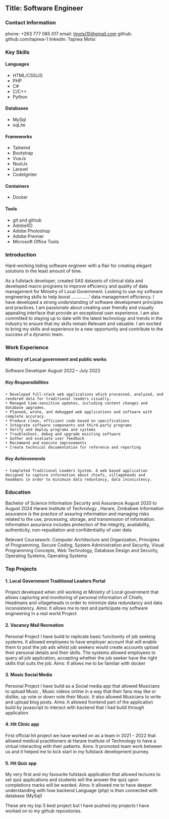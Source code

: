 ## Title: Software Engineer

### Contact Information

phone: +263 777 085 017
email: tmotsi10@gmail.com
github: github.com/tapiwa-1
linkedin: Tapiwa Motsi

### Key Skills

#### Languages
- HTML/CSS/JS
- PHP
- C#
- C/C++
- Python

#### Databases
- MySql
- sqLite

#### Frameworks
- Tailwind
- Bootstrap
- VueJs
- NuxtJs
- Laravel
- CodeIgniter

#### Containers
- Docker

#### Tools
- git and github
- AdobeXD
- Adobe Photoshop
- Adobe Premier
- Microsoft Office Tools

### Introduction

<p>Hard-working listing software engineer with a flair for creating elegant solutions in the least amount of time.</p>
<p>As a fullstack developer, created SAS datasets of clinical data and developed macro programs to improve efficiency and quality of data management for Ministry of Local Government. Looking to use my software engineering skills to help boost ..............’ data management efficiency.
I have developed a strong understanding of software development principles and practices. I am passionate about creating user friendly and visually appealing interface that provide an exceptional user experience. I am also committed to staying up to date with the latest technology and trends in the industry to ensure that my skills remain Relevant and valuable.
I am excited to bring my skills and experience to a new opportunity and contribute to the success of a dynamic team.</p>

### Work Experience

#### Ministry of Local government and public works 

Software Developer	August 2022 – July 2023

##### Key Responsibilities

    • Developed full-stack web applications which processed, analyzed, and rendered data for traditional leaders visually.
    • Managed time-sensitive updates, including content changes and database upgrades.
    • Planned, wrote, and debugged web applications and software with complete accuracy.
    • Produce clean, efficient code based on specifications 
    • Integrate software components and third-party programs 
    • Verify and deploy programs and systems 
    • Troubleshoot, debug and upgrade existing software 
    • Gather and evaluate user feedback 
    • Recommend and execute improvements 
    • Create technical documentation for reference and reporting
      
##### Key Achievements
    • Completed Traditional Leaders System. A web based application designed to capture information about chiefs, villageheads and headmans in order to minimuze data reduntancy, data incosistency.

### Education
Bachelor of Science Information Security and Assurance 		August 2020 to August 2024
Harare Institute of Technology , Harare, Zimbabwe
Information assurance is the practice of assuring information and managing risks related to the use, processing, storage, and transmission of information. Information assurance includes protection of the integrity, availability, authenticity, non-repudiation and confidentiality of user data

Relevant Coursework: Computer Architecture and Organization, Principles of Programming, Secure Coding, System Administration and Security, Visual Programming Concepts, Web Technology, Database Design and Security, Operating Systems, Operating Systems

### Top Projects

#### 1. Local Government Traditional Leaders Portal
Project developed when still working at Ministry of Local government that allows capturing and monitoring of personal information of Chiefs, Headmans and villageheads in order to minimize data redundancy and data inconsistency.
Aims: It allows me to test and participate my software engineering in a real world Project

#### 2. Vacancy Mail Recreation
Personal Project l have build to replicate basic functionity of job seeking systems. It allowed employees to have employer account that will enable them to post the job ads whilst job seekers would create accounts upload their personal details and their skills. The systems allowed employees to query all job application, accepting whether the job seeker have the right skills that suits the job.
Aims: It allows me to be familiar with docker

#### 3. Music Social Media
Personal Project l have build as a Social media app that allowed Musicians to upload Music , Music videos online in a way that their fans may like or dislike, up vote or down vote their Music. It also allowed Musicians to write and upload blog posts.
Aims: It allowed frontend part of the application build by javascript to interact with backend that l had build through application

#### 4. Hit Clinic app
First official hit project we have worked on as a team in 2021 - 2022 that allowed medical practitioners at Harare Institute of Technology to have a virtual interacting with their patients.
Aims: It promoted team work between us and it helped me to kick start in my fullstack development journey.

#### 5. Hit Quiz app
My very first and my favourite fullstack application that allowed lectures to set quiz applications and students will the answer the  quiz upon completions marks will be warded.
Aims: It allowed me to have deeper understanding with how backend Language (php) is then connected with database (MySql)

These are my top 5 best project but l have pushed my projects l have worked on to my github repositories.


